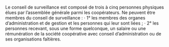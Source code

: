 Le conseil de surveillance est composé de trois à cinq personnes physiques élues par l’assemblée générale parmi les coopérateurs.
Ne peuvent être membres du conseil de surveillance :
· 1° les membres des organes d’administration et de gestion et les personnes qui leur sont
liées ;
· 2° les personnes recevant, sous une forme quelconque, un salaire ou une rémunération de
la société coopérative avec conseil d’administration ou de ses organisations faîtières.
